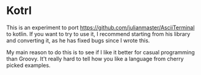 # Kotrl

This is an experiment to port https://github.com/julianmaster/AsciiTerminal to kotlin.  If you want
to try to use it, I recommend starting from his library and converting it, as he has fixed bugs since
I wrote this.

My main reason to do this is to see if I like it better for casual programming than Groovy.
It't really hard to tell how you like a language from cherry picked examples.